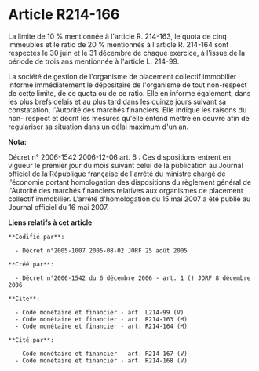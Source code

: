 # Article R214-166

La limite de 10 % mentionnée à l'article R. 214-163, le quota de cinq immeubles et le ratio de 20 % mentionnés à l'article R.
214-164 sont respectés le 30 juin et le 31 décembre de chaque exercice, à l'issue de la période de trois ans mentionnée à
l'article L. 214-99.

La société de gestion de l'organisme de placement collectif immobilier informe immédiatement le dépositaire de l'organisme de
tout non-respect de cette limite, de ce quota ou de ce ratio. Elle en informe également, dans les plus brefs délais et au
plus tard dans les quinze jours suivant sa constatation, l'Autorité des marchés financiers. Elle indique les raisons du non-
respect et décrit les mesures qu'elle entend mettre en oeuvre afin de régulariser sa situation dans un délai maximum d'un an.

**Nota:**

Décret n° 2006-1542 2006-12-06 art. 6 : Ces dispositions entrent en vigueur le premier jour du mois suivant celui de la
publication au Journal officiel de la République française de l'arrêté du ministre chargé de l'économie portant homologation
des dispositions du règlement général de l'Autorité des marchés financiers relatives aux organismes de placement collectif
immobilier. L'arrêté d'homologation du 15 mai 2007 a été publié au Journal officiel du 16 mai 2007.

**Liens relatifs à cet article**

	**Codifié par**:

	  - Décret n°2005-1007 2005-08-02 JORF 25 août 2005

	**Créé par**:

	  - Décret n°2006-1542 du 6 décembre 2006 - art. 1 () JORF 8 décembre 2006

	**Cite**:

	  - Code monétaire et financier - art. L214-99 (V)
	  - Code monétaire et financier - art. R214-163 (M)
	  - Code monétaire et financier - art. R214-164 (M)

	**Cité par**:

	  - Code monétaire et financier - art. R214-167 (V)
	  - Code monétaire et financier - art. R214-168 (V)
